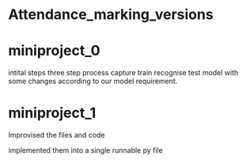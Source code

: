 # Attendance_marking_versions


<h1>miniproject_0</h1>
intital steps
three step process
capture
train
recognise
test model with some changes according to our model requirement.

<h1>miniproject_1</h1>
Improvised the files and code

implemented them into a single runnable py file
